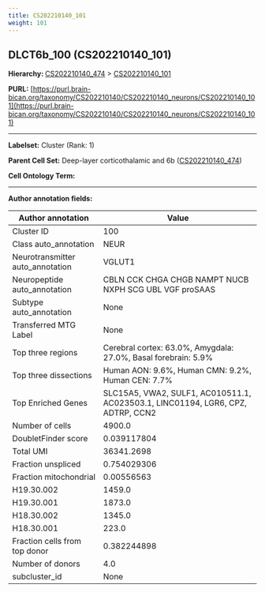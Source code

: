 ```yaml
---
title: CS202210140_101
weight: 101
---
```

## DLCT6b_100 (CS202210140_101)
<b>Hierarchy: </b>
[CS202210140_474](../CS202210140_474) >
[CS202210140_101](../CS202210140_101)

**PURL:** [https://purl.brain-bican.org/taxonomy/CS202210140/CS202210140_neurons/CS202210140_101](https://purl.brain-bican.org/taxonomy/CS202210140/CS202210140_neurons/CS202210140_101)

---


**Labelset:** Cluster (Rank: 1)

**Parent Cell Set:** Deep-layer corticothalamic and 6b ([CS202210140_474](../CS202210140_474))



**Cell Ontology Term:** 

[MARKER GENES.]: #


---

[TRANSFERRED ANNOTATIONS.]: #


[AUTHOR ANNOTATION FIELDS.]: #


**Author annotation fields:**

| Author annotation | Value |
|-------------------|-------|
|Cluster ID|100|
|Class auto_annotation|NEUR|
|Neurotransmitter auto_annotation|VGLUT1|
|Neuropeptide auto_annotation|CBLN CCK CHGA CHGB NAMPT NUCB NXPH SCG UBL VGF proSAAS|
|Subtype auto_annotation|None|
|Transferred MTG Label|None|
|Top three regions|Cerebral cortex: 63.0%, Amygdala: 27.0%, Basal forebrain: 5.9%|
|Top three dissections|Human AON: 9.6%, Human CMN: 9.2%, Human CEN: 7.7%|
|Top Enriched Genes|SLC15A5, VWA2, SULF1, AC010511.1, AC023503.1, LINC01194, LGR6, CPZ, ADTRP, CCN2|
|Number of cells|4900.0|
|DoubletFinder score|0.039117804|
|Total UMI|36341.2698|
|Fraction unspliced|0.754029306|
|Fraction mitochondrial|0.00556563|
|H19.30.002|1459.0|
|H19.30.001|1873.0|
|H18.30.002|1345.0|
|H18.30.001|223.0|
|Fraction cells from top donor|0.382244898|
|Number of donors|4.0|
|subcluster_id|None|
